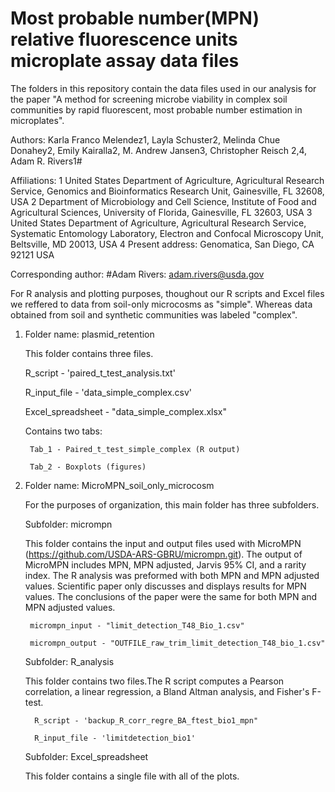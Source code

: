 # Most probable number(MPN) relative fluorescence units microplate assay data files

The folders in this repository contain the data files used in our analysis for the paper "A method for screening microbe viability in complex soil communities by rapid fluorescent, most probable number estimation in microplates".

Authors: Karla Franco Melendez1, Layla Schuster2, Melinda Chue Donahey2, Emily Kairalla2, M. Andrew Jansen3, Christopher Reisch 2,4, Adam R. Rivers1#

Affiliations:
1 United States Department of Agriculture, Agricultural Research Service, Genomics and Bioinformatics Research Unit, Gainesville, FL 32608, USA
2 Department of Microbiology and Cell Science, Institute of Food and Agricultural Sciences, University of Florida, Gainesville, FL 32603, USA
3 United States Department of Agriculture, Agricultural Research Service, Systematic Entomology Laboratory, Electron and Confocal Microscopy Unit, Beltsville, MD 20013, USA
4 Present address: Genomatica, San Diego, CA 92121 USA

Corresponding author:
#Adam Rivers: adam.rivers@usda.gov

For R analysis and plotting purposes, thoughout our R scripts and Excel files we reffered to data from soil-only microcosms as "simple". Whereas data obtained from soil and synthetic communities was labeled "complex".


1) Folder name: plasmid_retention

    This folder contains three files. 
    
    R_script - 'paired_t_test_analysis.txt' 
    
    R_input_file - 'data_simple_complex.csv'
    
    Excel_spreadsheet - "data_simple_complex.xlsx" 
    
      Contains two tabs:
      
        Tab_1 - Paired_t_test_simple_complex (R output)
        
        Tab_2 - Boxplots (figures)

2) Folder name: MicroMPN_soil_only_microcosm

    For the purposes of organization, this main folder has three subfolders.

    Subfolder: micrompn
    
    This folder contains the input and output files used with MicroMPN (https://github.com/USDA-ARS-GBRU/micrompn.git). The output of MicroMPN includes MPN, MPN adjusted, Jarvis 95%       CI, and a rarity index. The R analysis was preformed with both MPN and MPN adjusted values. Scientific paper only discusses and displays results for MPN values. The conclusions of     the paper were the same for both MPN and MPN adjusted values. 
    
        micrompn_input - "limit_detection_T48_Bio_1.csv"
        
        micrompn_output - "OUTFILE_raw_trim_limit_detection_T48_bio_1.csv"

     Subfolder: R_analysis
     
     This folder contains two files.The R script computes a Pearson correlation, a linear regression, a Bland Altman analysis, and Fisher's F-test.
     
         R_script - 'backup_R_corr_regre_BA_ftest_bio1_mpn"
         
         R_input_file - 'limitdetection_bio1'
         
      Subfolder: Excel_spreadsheet
      
      This folder contains a single file with all of the plots. 

